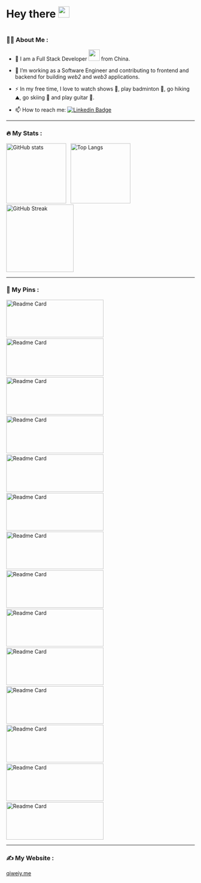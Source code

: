 <!--
**qiweiii/qiweiii** is a ✨ _special_ ✨ repository because its `README.md` (this file) appears on your GitHub profile.

Here are some ideas to get you started:

- 🔭 I’m currently working on ...
- 🌱 I’m currently learning ...
- 👯 I’m looking to collaborate on ...
- 🤔 I’m looking for help with ...
- 💬 Ask me about ...
- 📫 How to reach me: ...
- 😄 Pronouns: ...
- ⚡ Fun fact: ...
-->


<h1>
  Hey there
  <img src="https://media.giphy.com/media/hvRJCLFzcasrR4ia7z/giphy.gif" width="30"/>
</h1>

<img src="https://komarev.com/ghpvc/?username=qiweiii&style=flat-square&color=blue" alt=""/>

<!-- ad more badges when I have other social accounts -->
<!-- <div id="badges">
  <a href="https://www.linkedin.com/in/qiwei-yang-679617142">
    <img src="https://img.shields.io/badge/LinkedIn-blue?style=for-the-badge&logo=linkedin&logoColor=white" alt="LinkedIn Badge"/>
  </a>
</div> -->


### :man_technologist: About Me :

- 🧔 I am a Full Stack Developer <img src="https://media.giphy.com/media/WUlplcMpOCEmTGBtBW/giphy.gif" width="30"> from China.

- :telescope: I’m working as a Software Engineer and contributing to frontend and backend for building *web2* and *web3* applications.

- :zap: In my free time, I love to watch shows 🎥, play badminton 🏸, go hiking ⛰️, go skiing 🎿 and play guitar 🎸.

- :mailbox: How to reach me: [![Linkedin Badge](https://img.shields.io/badge/-ShangHai-blue?style=flat&logo=Linkedin&logoColor=white)](https://www.linkedin.com/in/qiwei-yang-679617142)


---

### :fire: My Stats :

<div>
  <img src="https://github-readme-stats-eight-theta.vercel.app/api?username=qiweiii&show_icons=true&theme=radical" alt="GitHub stats" height="160" />
  &nbsp;
  <img src="https://github-readme-stats-eight-theta.vercel.app/api/top-langs/?username=qiweiii&langs_count=9&layout=compact&theme=radical&hide=html,css,svelte,swift,python" alt="Top Langs" height="160" />

  <img src="http://github-readme-streak-stats.herokuapp.com?user=qiweiii&theme=dark&date_format=M%20j%5B%2C%20Y%5D" alt="GitHub Streak" height="180" />
</div>

---

### 📌 My Pins :

<div>
  <img src="https://github-readme-stats-eight-theta.vercel.app/api/pin/?username=qiweiii&theme=dark&repo=markdown-sticky-notes&description_lines_count=1" alt="Readme Card" width="260" height="100" />
  &nbsp;
  <img src="https://github-readme-stats-eight-theta.vercel.app/api/pin/?username=qiweiii&theme=dark&repo=You-Dont-Know-JS&description_lines_count=1" alt="Readme Card" width="260" height="100" />
  &nbsp;
  <img src="https://github-readme-stats-eight-theta.vercel.app/api/pin/?username=qiweiii&theme=dark&repo=rooks&description_lines_count=1" alt="Readme Card" width="260" height="100" />
  &nbsp;
  <img src="https://github-readme-stats-eight-theta.vercel.app/api/pin/?username=qiweiii&theme=dark&repo=material-ui&description_lines_count=1" alt="Readme Card" width="260" height="100" />
  &nbsp;
  <img src="https://github-readme-stats-eight-theta.vercel.app/api/pin/?username=qiweiii&theme=dark&repo=chopsticks&description_lines_count=1" alt="Readme Card" width="260" height="100" />
  &nbsp;
  <img src="https://github-readme-stats-eight-theta.vercel.app/api/pin/?username=qiweiii&theme=dark&repo=foundry&description_lines_count=1" alt="Readme Card" width="260" height="100" />
  &nbsp;
  <img src="https://github-readme-stats-eight-theta.vercel.app/api/pin/?username=qiweiii&theme=dark&repo=openzeppelin-contracts&description_lines_count=1" alt="Readme Card" width="260" height="100" />
  &nbsp;
  <img src="https://github-readme-stats-eight-theta.vercel.app/api/pin/?username=qiweiii&theme=dark&repo=helios&description_lines_count=1" alt="Readme Card" width="260" height="100" />
  &nbsp;
  <img src="https://github-readme-stats-eight-theta.vercel.app/api/pin/?username=qiweiii&theme=dark&repo=solana-program-library&description_lines_count=1" alt="Readme Card" width="260" height="100" />
  &nbsp;
  <img src="https://github-readme-stats-eight-theta.vercel.app/api/pin/?username=qiweiii&theme=dark&repo=trin&description_lines_count=1" alt="Readme Card" width="260" height="100" />
  &nbsp;
  <img src="https://github-readme-stats-eight-theta.vercel.app/api/pin/?username=qiweiii&theme=dark&repo=forest&description_lines_count=1" alt="Readme Card" width="260" height="100" />
  &nbsp;
  <img src="https://github-readme-stats-eight-theta.vercel.app/api/pin/?username=qiweiii&theme=dark&repo=esbuild-plugin-execute&description_lines_count=1" alt="Readme Card" width="260" height="100" />
  &nbsp;
  <img src="https://github-readme-stats-eight-theta.vercel.app/api/pin/?username=qiweiii&theme=dark&repo=fullstack-cdk-app&description_lines_count=1" alt="Readme Card" width="260" height="100" />
  &nbsp;
  <img src="https://github-readme-stats-eight-theta.vercel.app/api/pin/?username=qiweiii&theme=dark&repo=ANP-stack&description_lines_count=1" alt="Readme Card" width="260" height="100" />
</div>

---

### :writing_hand: My Website :

[qiweiy.me](https://qiweiy.me)
